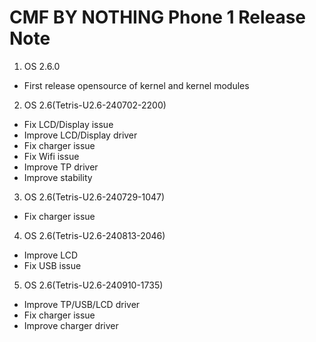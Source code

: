 # CMF BY NOTHING Phone 1 Release Note
1. OS 2.6.0
  - First release opensource of kernel and kernel modules

2. OS 2.6(Tetris-U2.6-240702-2200)
  - Fix LCD/Display issue
  - Improve LCD/Display driver
  - Fix charger issue
  - Fix Wifi issue
  - Improve TP driver
  - Improve stability

3. OS 2.6(Tetris-U2.6-240729-1047)
  - Fix charger issue

4. OS 2.6(Tetris-U2.6-240813-2046)
  - Improve LCD
  - Fix USB issue

5. OS 2.6(Tetris-U2.6-240910-1735)
  - Improve TP/USB/LCD driver
  - Fix charger issue
  - Improve charger driver
